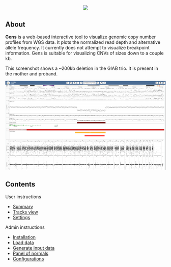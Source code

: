 <p align="center">
  <img src="images/gens_logo_with_text.png" width="300">
</p>

## About

**Gens** is a web-based interactive tool to visualize genomic copy number profiles from WGS data. It plots the normalized read depth and alternative allele frequency. It currently does not attempt to visualize breakpoint information. Gens is suitable for visualizing CNVs of sizes down to a couple kb.

This screenshot shows a ~200kb deletion in the GIAB trio. It is present in the mother and proband. 

<img src="docs/img/giab_trio_upd.PNG">

## Contents

User instructions

* [Summary](docs/user_guide/user_summary.md)
* [Tracks view](docs/user_guide/tracks_view.md)
* [Settings](docs/user_guide/settings.md)

Admin instructions

- [Installation](docs/admin_guide/installation.md)
- [Load data](docs/admin_guide/load_gens_data.md)
- [Generate input data](docs/admin_guide/generate_gens_data.md)
- [Panel of normals](docs/admin_guide/panel_of_normals.md)
- [Configurations](docs/admin_guide/configure_gens.md)
